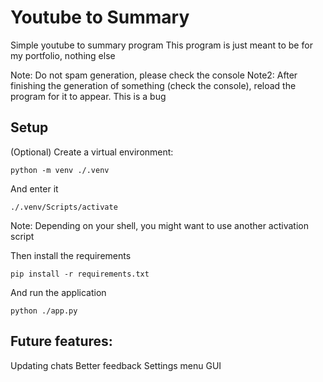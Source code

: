 # Youtube to Summary
Simple youtube to summary program
This program is just meant to be for my portfolio, nothing else

Note: Do not spam generation, please check the console
Note2: After finishing the generation of something (check the console), reload the program for it to appear. This is a bug

## Setup
(Optional) Create a virtual environment:
```
python -m venv ./.venv
```

And enter it

```
./.venv/Scripts/activate
```

Note: Depending on your shell, you might want to use another activation script


Then install the requirements
```
pip install -r requirements.txt
```

And run the application
```
python ./app.py
``` 

## Future features:
Updating chats
Better feedback
Settings menu GUI